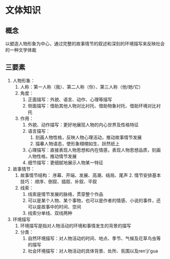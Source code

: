 # 文体知识

## 概念
以塑造人物形象为中心，通过完整的故事情节的叙述和深刻的环境描写来反映社会的一种文学体裁

## 三要素
1. 人物形象：
	1. 人称：第一人称（我）、第二人称（你）、第三人称（他/她/它）
	 2. 角度：
		  1. 正面描写：外貌、语言、动作、心理等描写
		2. 侧面描写：借助其他人物对比衬托、借助物象衬托、借助环境对比衬托
	  3. 作用：
		   1. 外貌、动作描写：更好地展现人物的内心世界及性格特征
		 2. 语言描写：
			   1. 刻画人物性格，反映人物心理活动，推动故事情节发展
			  2. 描摹人物语态，使形象栩栩如生、跃然纸上
		 3. 心理描写：直接表现人物思想和内在情感，表现人物思想品质，刻画人物性格，推动情节发展
		   4. 细节描写：更细腻地展示人物某一特征
2. 故事情节：
	1. 故事情节结构：
		 序幕、开端、发展、高潮、结局、尾声
	   2. 情节安排基本技巧：
		顺序、倒叙、插叙、补叙、平叙
	  3. 线索：
		   1. 线索是情节发展的脉络，贯穿整个作品
		 2. 可以是某个人物、某个事物，也可以是作者的情感、小说的事件，还可以是故事中的时间、空间
		   3. 线索分单线、双线两种
3. 环境描写
	1. 环境描写是指对人物活动的环境和事情发生的背景的描写
	 2. 分类：
		  1. 自然环境描写：对人物活动的时间、地点、季节、气候及花草鸟虫等的描写
		2. 社会环境描写：对人物活动的具体背景、处所、氛围以及ren'ji'gua